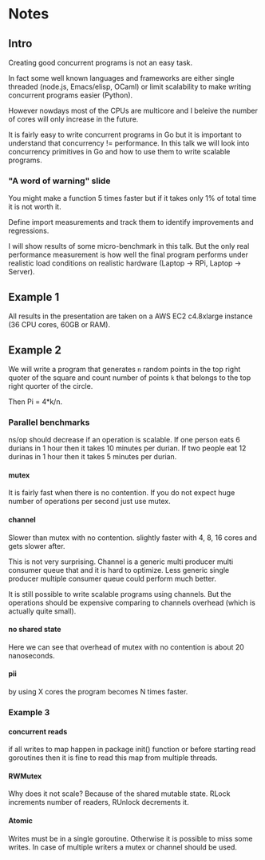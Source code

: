 # Notes

## Intro

Creating good concurrent programs is not an easy task.

In fact some well known languages and frameworks are either single threaded
(node.js, Emacs/elisp, OCaml) or limit scalability to make writing concurrent
programs easier (Python).

However nowdays most of the CPUs are multicore and I beleive the number of
cores will only increase in the future.

It is fairly easy to write concurrent programs in Go but it is important to
understand that concurrency != performance. In this talk we will look into
concurrency primitives in Go and how to use them to write scalable programs.

### "A word of warning" slide

You might make a function 5 times faster but if it takes only 1% of total time
it is not worth it.

Define import measurements and track them to identify improvements and
regressions.

I will show results of some micro-benchmark in this talk. But the only real
performance measurement is how well the final program performs under realistic
load conditions on realistic hardware (Laptop -> RPi, Laptop -> Server).

## Example 1

All results in the presentation are taken on a AWS EC2 c4.8xlarge instance (36
CPU cores, 60GB or RAM).


## Example 2

We will write a program that generates `n` random points in the top right quoter
of the square and count number of points `k` that belongs to the top right
quorter of the circle.

Then Pi = 4*k/n.

### Parallel benchmarks

ns/op should decrease if an operation is scalable. If one person eats 6 durians
in 1 hour then it takes 10 minutes per durian. If two people eat 12 durinas in 1
hour then it takes 5 minutes per durian.

#### mutex

It is fairly fast when there is no contention. If you do not expect huge number
of operations per second just use mutex.

#### channel

Slower than mutex with no contention. slightly faster with 4, 8, 16 cores and
gets slower after.

This is not very surprising. Channel is a generic multi producer multi consumer
queue that and it is hard to optimize. Less generic single producer multiple
consumer queue could perform much better.

It is still possible to write scalable programs using channels. But the
operations should be expensive comparing to channels overhead (which is actually
quite small).

#### no shared state

Here we can see that overhead of mutex with no contention is about 20
nanoseconds.

#### pii

by using X cores the program becomes N times faster.


### Example 3

#### concurrent reads

if all writes to map happen in package init() function or before starting read
goroutines then it is fine to read this map from multiple threads.

#### RWMutex

Why does it not scale? Because of the shared mutable state. RLock
increments number of readers, RUnlock decrements it.


#### Atomic

Writes must be in a single goroutine. Otherwise it is possible to miss some
writes. In case of multiple writers a mutex or channel should be used.





